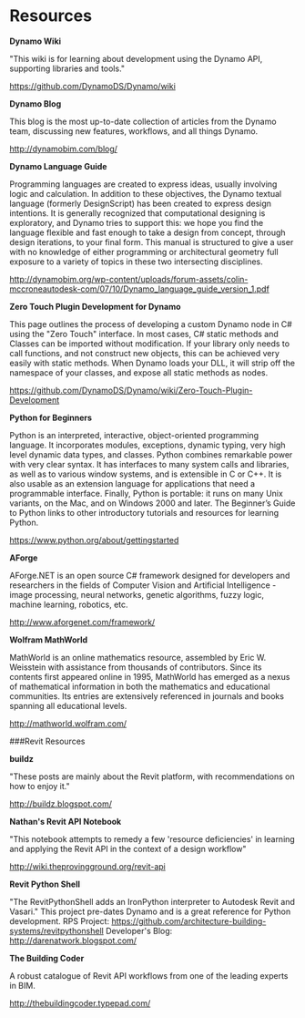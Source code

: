 # Resources
**Dynamo Wiki**

"This wiki is for learning about development using the Dynamo API, supporting libraries and tools."

https://github.com/DynamoDS/Dynamo/wiki

**Dynamo Blog**

This blog is the most up-to-date collection of articles from the Dynamo team, discussing new features, workflows, and all things Dynamo.

http://dynamobim.com/blog/

**Dynamo Language Guide**

Programming languages are created to express ideas, usually involving logic and calculation. In addition to these objectives, the Dynamo textual language (formerly DesignScript) has been created to express design intentions. It is generally recognized that computational designing is exploratory, and Dynamo tries to support this: we hope you find the language flexible and fast enough to take a design from concept, through design iterations, to your final form. This manual is structured to give a user with no knowledge of either programming or architectural geometry full exposure to a variety of topics in these two intersecting disciplines.

http://dynamobim.org/wp-content/uploads/forum-assets/colin-mccroneautodesk-com/07/10/Dynamo_language_guide_version_1.pdf

**Zero Touch Plugin Development for Dynamo**

This page outlines the process of developing a custom Dynamo node in C# using the "Zero Touch" interface. In most cases, C# static methods and Classes can be imported without modification. If your library only needs to call functions, and not construct new objects, this can be achieved very easily with static methods. When Dynamo loads your DLL, it will strip off the namespace of your classes, and expose all static methods as nodes.

https://github.com/DynamoDS/Dynamo/wiki/Zero-Touch-Plugin-Development

**Python for Beginners**

Python is an interpreted, interactive, object-oriented programming language. It incorporates modules, exceptions, dynamic typing, very high level dynamic data types, and classes. Python combines remarkable power with very clear syntax. It has interfaces to many system calls and libraries, as well as to various window systems, and is extensible in C or C++. It is also usable as an extension language for applications that need a programmable interface. Finally, Python is portable: it runs on many Unix variants, on the Mac, and on Windows 2000 and later. The Beginner’s Guide to Python links to other introductory tutorials and resources for learning Python.

https://www.python.org/about/gettingstarted

**AForge**

AForge.NET is an open source C# framework designed for developers and researchers in the fields of Computer Vision and Artificial Intelligence - image processing, neural networks, genetic algorithms, fuzzy logic, machine learning, robotics, etc.

http://www.aforgenet.com/framework/

**Wolfram MathWorld**

MathWorld is an online mathematics resource, assembled by Eric W. Weisstein with assistance from thousands of contributors. Since its contents first appeared online in 1995, MathWorld has emerged as a nexus of mathematical information in both the mathematics and educational communities. Its entries are extensively referenced in journals and books spanning all educational levels.

http://mathworld.wolfram.com/

###Revit Resources

**buildz**

"These posts are mainly about the Revit platform, with recommendations on how to enjoy it."

http://buildz.blogspot.com/

**Nathan's Revit API Notebook**

"This notebook attempts to remedy a few 'resource deficiencies' in learning and applying the Revit API in the context of a design workflow"

http://wiki.theprovingground.org/revit-api

**Revit Python Shell**

"The RevitPythonShell adds an IronPython interpreter to Autodesk Revit and Vasari." This project pre-dates Dynamo and is a great reference for Python development.
RPS Project: https://github.com/architecture-building-systems/revitpythonshell
Developer's Blog: http://darenatwork.blogspot.com/

**The Building Coder**

A robust catalogue of Revit API workflows from one of the leading experts in BIM.

http://thebuildingcoder.typepad.com/